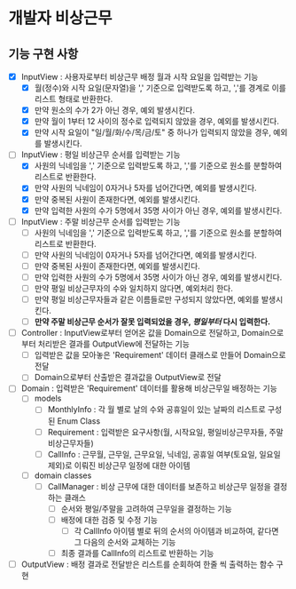 # 개발자 비상근무

## 기능 구현 사항

- [x] InputView : 사용자로부터 비상근무 배정 월과 시작 요일을 입력받는 기능
  - [x] 월(정수)와 시작 요일(문자열)을 ',' 기준으로 입력받도록 하고, ','를 경계로 이를 리스트 형태로 반환한다.
  - [x] 만약 원소의 수가 2가 아닌 경우, 예외 발생시킨다.
  - [x] 만약 월이 1부터 12 사이의 정수로 입력되지 않았을 경우, 예외를 발생시킨다.
  - [x] 만약 시작 요일이 "일/월/화/수/목/금/토" 중 하나가 입력되지 않았을 경우, 예외를 발생시킨다.

- [ ] InputView : 평일 비상근무 순서를 입력받는 기능
  - [x] 사원의 닉네임을 ',' 기준으로 입력받도록 하고, ','를 기준으로 원소를 분할하여 리스트로 반환한다.
  - [x] 만약 사원의 닉네임이 0자거나 5자를 넘어간다면, 예외를 발생시킨다.
  - [x] 만약 중복된 사원이 존재한다면, 예외를 발생시킨다.
  - [x] 만약 입력한 사원의 수가 5명에서 35명 사이가 아닌 경우, 예외를 발생시킨다.

- [ ] InputView : 주말 비상근무 순서를 입력받는 기능
  - [ ] 사원의 닉네임을 ',' 기준으로 입력받도록 하고, ','를 기준으로 원소를 분할하여 리스트로 반환한다.
  - [ ] 만약 사원의 닉네임이 0자거나 5자를 넘어간다면, 예외를 발생시킨다.
  - [ ] 만약 중복된 사원이 존재한다면, 예외를 발생시킨다.
  - [ ] 만약 입력한 사원의 수가 5명에서 35명 사이가 아닌 경우, 예외를 발생시킨다.
  - [ ] 만약 평일 비상근무자의 수와 일치하지 않다면, 예외처리 한다.
  - [ ] 만약 평일 비상근무자들과 같은 이름들로만 구성되지 않았다면, 예외를 발생시킨다.
  - [ ] **만약 주말 비상근무 순서가 잘못 입력되었을 경우, ***평일부터*** 다시 입력한다.**

- [ ] Controller : InputView로부터 얻어온 값을 Domain으로 전달하고, Domain으로부터 처리받은 결과를 OutputView에 전달하는 기능
  - [ ] 입력받은 값을 모아놓은 'Requirement' 데이터 클래스로 만들어 Domain으로 전달
  - [ ] Domain으로부터 산출받은 결과값을 OutputView로 전달

- [ ] Domain : 입력받은 'Requirement' 데이터를 활용해 비상근무일 배정하는 기능
  - [ ] models
    - [ ] MonthlyInfo : 각 월 별로 날의 수와 공휴일이 있는 날짜의 리스트로 구성된 Enum Class
    - [ ] Requirement : 입력받은 요구사항(월, 시작요일, 평일비상근무자들, 주말비상근무자들)
    - [ ] CallInfo : 근무월, 근무일, 근무요일, 닉네임, 공휴일 여부(토요일, 일요일 제외)로 이뤄진 비상근무 일정에 대한 아이템
  - [ ] domain classes
    - [ ] CallManager : 비상 근무에 대한 데이터를 보존하고 비상근무 일정을 결정하는 클래스
      - [ ] 순서와 평일/주말을 고려하여 근무일을 결정하는 기능
      - [ ] 배정에 대한 검증 및 수정 기능
        - [ ] 각 CallInfo 아이템 별로 뒤의 순서의 아이템과 비교하여, 같다면 그 다음의 순서와 교체하는 기능
      - [ ] 최종 결과를 CallInfo의 리스트로 반환하는 기능

- [ ] OutputView : 배정 결과로 전달받은 리스트를 순회하여 한줄 씩 출력하는 함수 구현